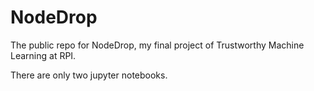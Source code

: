 # NodeDrop
The public repo for NodeDrop, my final project of Trustworthy Machine Learning at RPI.

There are only two jupyter notebooks. 
